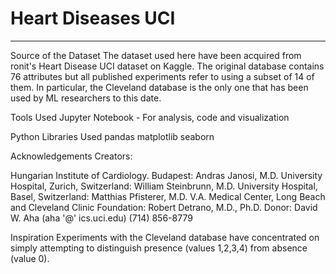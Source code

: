 # Heart Diseases UCI
_________________________________________________________________________________________

Source of the Dataset
The dataset used here have been acquired from ronit's Heart Disease UCI dataset on Kaggle.
The original database contains 76 attributes but all published experiments refer to using a subset of 14 of them. In particular, the Cleveland database is the only one that has been used by ML researchers to
this date. 

Tools Used
Jupyter Notebook - For analysis, code and visualization

Python Libraries Used
pandas
matplotlib
seaborn

Acknowledgements
Creators:

Hungarian Institute of Cardiology. Budapest: Andras Janosi, M.D.
University Hospital, Zurich, Switzerland: William Steinbrunn, M.D.
University Hospital, Basel, Switzerland: Matthias Pfisterer, M.D.
V.A. Medical Center, Long Beach and Cleveland Clinic Foundation: Robert Detrano, M.D., Ph.D.
Donor:
David W. Aha (aha '@' ics.uci.edu) (714) 856-8779

Inspiration
Experiments with the Cleveland database have concentrated on simply attempting to distinguish presence (values 1,2,3,4) from absence (value 0).
